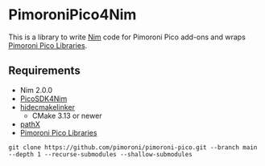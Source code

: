 # PimoroniPico4Nim
This is a library to write [Nim](https://nim-lang.org) code for Pimoroni Pico add-ons and wraps [Pimoroni Pico Libraries](https://github.com/pimoroni/pimoroni-pico).


## Requirements
- Nim 2.0.0
- [PicoSDK4Nim](https://github.com/demotomohiro/picosdk4nim)
- [hidecmakelinker](https://github.com/demotomohiro/hidecmakelinker)
    - CMake 3.13 or newer
- [pathX](https://github.com/demotomohiro/pathX)
- [Pimoroni Pico Libraries](https://github.com/pimoroni/pimoroni-pico)
```console
git clone https://github.com/pimoroni/pimoroni-pico.git --branch main --depth 1 --recurse-submodules --shallow-submodules
```
